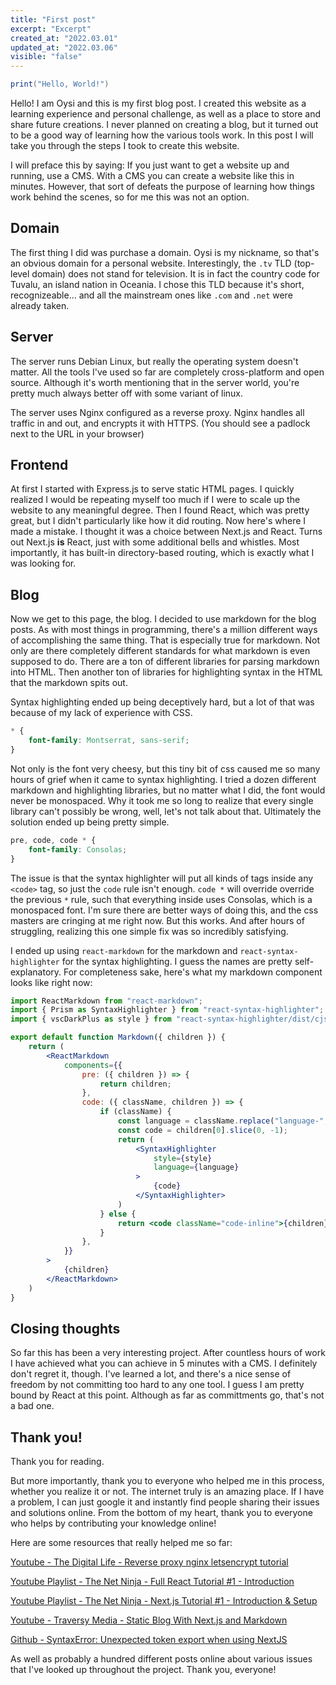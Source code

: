 ```yaml
---
title: "First post"
excerpt: "Excerpt"
created_at: "2022.03.01"
updated_at: "2022.03.06"
visible: "false"
---
```


```lua
print("Hello, World!")
```

Hello! I am Oysi and this is my first blog post. I created this website as a learning experience and personal challenge, as well as a place to store and share future creations. I never planned on creating a blog, but it turned out to be a good way of learning how the various tools work. In this post I will take you through the steps I took to create this website.

I will preface this by saying: If you just want to get a website up and running, use a CMS. With a CMS you can create a website like this in minutes. However, that sort of defeats the purpose of learning how things work behind the scenes, so for me this was not an option.

## Domain

The first thing I did was purchase a domain. Oysi is my nickname, so that's an obvious domain for a personal website. Interestingly, the `.tv` TLD (top-level domain) does not stand for television. It is in fact the country code for Tuvalu, an island nation in Oceania. I chose this TLD because it's short, recognizeable... and all the mainstream ones like `.com` and `.net` were already taken.

## Server

The server runs Debian Linux, but really the operating system doesn't matter. All the tools I've used so far are completely cross-platform and open source. Although it's worth mentioning that in the server world, you're pretty much always better off with some variant of linux.

The server uses Nginx configured as a reverse proxy. Nginx handles all traffic in and out, and encrypts it with HTTPS. (You should see a padlock next to the URL in your browser)

## Frontend

At first I started with Express.js to serve static HTML pages. I quickly realized I would be repeating myself too much if I were to scale up the website to any meaningful degree. Then I found React, which was pretty great, but I didn't particularly like how it did routing. Now here's where I made a mistake. I thought it was a choice between Next.js and React. Turns out Next.js **is** React, just with some additional bells and whistles. Most importantly, it has built-in directory-based routing, which is exactly what I was looking for.

## Blog

Now we get to this page, the blog. I decided to use markdown for the blog posts. As with most things in programming, there's a million different ways of accomplishing the same thing. That is especially true for markdown. Not only are there completely different standards for what markdown is even supposed to do. There are a ton of different libraries for parsing markdown into HTML. Then another ton of libraries for highlighting syntax in the HTML that the markdown spits out.

Syntax highlighting ended up being deceptively hard, but a lot of that was because of my lack of experience with CSS.

```css
* {
	font-family: Montserrat, sans-serif;
}
```

Not only is the font very cheesy, but this tiny bit of css caused me so many hours of grief when it came to syntax highlighting. I tried a dozen different markdown and highlighting libraries, but no matter what I did, the font would never be monospaced. Why it took me so long to realize that every single library can't possibly be wrong, well, let's not talk about that. Ultimately the solution ended up being pretty simple.

```css
pre, code, code * {
	font-family: Consolas;
}
```

The issue is that the syntax highlighter will put all kinds of tags inside any `<code>` tag, so just the `code` rule isn't enough. `code *` will override override the previous `*` rule, such that everything inside uses Consolas, which is a monospaced font. I'm sure there are better ways of doing this, and the css masters are cringing at me right now. But this works. And after hours of struggling, realizing this one simple fix was so incredibly satisfying.

I ended up using `react-markdown` for the markdown and `react-syntax-highlighter` for the syntax highlighting. I guess the names are pretty self-explanatory. For completeness sake, here's what my markdown component looks like right now:

```jsx
import ReactMarkdown from "react-markdown";
import { Prism as SyntaxHighlighter } from "react-syntax-highlighter";
import { vscDarkPlus as style } from "react-syntax-highlighter/dist/cjs/styles/prism";

export default function Markdown({ children }) {
	return (
		<ReactMarkdown
			components={{
				pre: ({ children }) => {
					return children;
				},
				code: ({ className, children }) => {
					if (className) {
						const language = className.replace("language-", "");
						const code = children[0].slice(0, -1);
						return (
							<SyntaxHighlighter
								style={style}
								language={language}
							>
								{code}
							</SyntaxHighlighter>
						)
					} else {
						return <code className="code-inline">{children}</code>
					}
				},
			}}
		>
			{children}
		</ReactMarkdown>
	)
}
```

## Closing thoughts

So far this has been a very interesting project. After countless hours of work I have achieved what you can achieve in 5 minutes with a CMS. I definitely don't regret it, though. I've learned a lot, and there's a nice sense of freedom by not committing too hard to any one tool. I guess I am pretty bound by React at this point. Although as far as committments go, that's not a bad one.

## Thank you!

Thank you for reading.

But more importantly, thank you to everyone who helped me in this process, whether you realize it or not. The internet truly is an amazing place. If I have a problem, I can just google it and instantly find people sharing their issues and solutions online. From the bottom of my heart, thank you to everyone who helps by contributing your knowledge online!

Here are some resources that really helped me so far:

[Youtube - The Digital Life - Reverse proxy nginx letsencrypt tutorial](https://www.youtube.com/watch?v=DyXl4c2XN-o)

[Youtube Playlist - The Net Ninja - Full React Tutorial #1 - Introduction](https://www.youtube.com/watch?v=j942wKiXFu8&list=PL4cUxeGkcC9gZD-Tvwfod2gaISzfRiP9d)

[Youtube Playlist - The Net Ninja - Next.js Tutorial #1 - Introduction & Setup](https://www.youtube.com/watch?v=A63UxsQsEbU&list=PL4cUxeGkcC9g9gP2onazU5-2M-AzA8eBw)

[Youtube - Traversy Media - Static Blog With Next.js and Markdown](https://www.youtube.com/watch?v=MrjeefD8sac)

[Github - SyntaxError: Unexpected token export when using NextJS](https://github.com/react-syntax-highlighter/react-syntax-highlighter/issues/230#issuecomment-568377353)

As well as probably a hundred different posts online about various issues that I've looked up throughout the project. Thank you, everyone!
